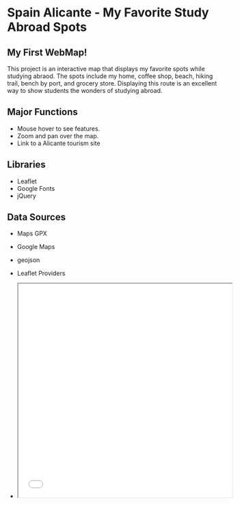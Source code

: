 # Spain Alicante - My Favorite Study Abroad Spots 


## My First WebMap! 
This project is an interactive map that displays my favorite spots while studying abraod. The spots include my home, coffee shop, beach, hiking trail, bench by port, and grocery store. Displaying this route is an excellent way to show students the wonders of studying abroad. 

## Major Functions
- Mouse hover to see features.
- Zoom and pan over the map.
- Link to a Alicante tourism site 

## Libraries
- Leaflet 
- Google Fonts
- jQuery

## Data Sources
- Maps GPX 
- Google Maps 
- geojson
- Leaflet Providers

- <iframe src="Ithaca-map.html" height="500" width="500"></iframe>

